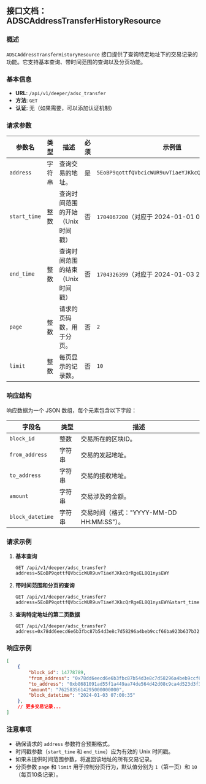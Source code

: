 ## 接口文档：ADSCAddressTransferHistoryResource

### 概述

`ADSCAddressTransferHistoryResource` 接口提供了查询特定地址下的交易记录的功能。它支持基本查询、带时间范围的查询以及分页功能。

### 基本信息

- **URL**: `/api/v1/deeper/adsc_transfer`
- **方法**: `GET`
- **认证**: 无（如果需要，可以添加认证机制）

### 请求参数

| 参数名       | 类型   | 描述                              | 必须 | 示例值                                          |
|-------------|-------|----------------------------------|------|-------------------------------------------------|
| `address`   | 字符串 | 查询交易的地址。                | 是   | `5EoBP9qottfQVbcicWUR9uvTiaeYJKkcQrRgeEL8Q1nysEWY` |
| `start_time`| 整数   | 查询时间范围的开始（Unix时间戳）   | 否   | `1704067200`（对应于 2024-01-01 00:00:00 UTC）  |
| `end_time`  | 整数   | 查询时间范围的结束（Unix时间戳）   | 否   | `1704326399`（对应于 2024-01-03 23:59:59 UTC）  |
| `page`      | 整数   | 请求的页码数，用于分页。         | 否   | `2`                                             |
| `limit`     | 整数   | 每页显示的记录数。              | 否   | `10`                                            |

### 响应结构

响应数据为一个 JSON 数组，每个元素包含以下字段：

| 字段名          | 类型   | 描述                 |
|----------------|-------|---------------------|
| `block_id`     | 整数   | 交易所在的区块ID。   |
| `from_address` | 字符串 | 交易的发起地址。     |
| `to_address`   | 字符串 | 交易的接收地址。     |
| `amount`       | 字符串 | 交易涉及的金额。     |
| `block_datetime` | 字符串 | 交易时间（格式："YYYY-MM-DD HH:MM:SS"）。|

### 请求示例

1. **基本查询**
   ```
   GET /api/v1/deeper/adsc_transfer?address=5EoBP9qottfQVbcicWUR9uvTiaeYJKkcQrRgeEL8Q1nysEWY
   ```

2. **带时间范围和分页的查询**
   ```
   GET /api/v1/deeper/adsc_transfer?address=5EoBP9qottfQVbcicWUR9uvTiaeYJKkcQrRgeEL8Q1nysEWY&start_time=1704067200&end_time=1704326399&page=1&limit=5
   ```

3. **查询特定地址的第二页数据**
   ```
   GET /api/v1/deeper/adsc_transfer?address=0x78dd6eecd6e6b3fbc87b54d3e8c7d58296a4beb9ccf66ba923b637b324b7e41d&page=2&limit=10
   ```

### 响应示例

```json
[
    {
        "block_id": 14778789,
        "from_address": "0x78dd6eecd6e6b3fbc87b54d3e8c7d58296a4beb9ccf66ba923b637b324b7e41d",
        "to_address": "0xb8681091ad55f1a449aa74de564d42d08c9ca4d523d3f32c8f19213d294f9456",
        "amount": "7625835614295000000000",
        "block_datetime": "2024-01-03 07:00:35"
    },
    // 更多交易记录...
]
```

### 注意事项

- 确保请求的 `address` 参数符合预期格式。
- 时间戳参数（`start_time` 和 `end_time`）应为有效的 Unix 时间戳。
- 如果未提供时间范围参数，将返回该地址的所有交易记录。
- 分页参数 `page` 和 `limit` 用于控制分页行为，默认值分别为 `1`（第一页）和 `10`（每页10条记录）。